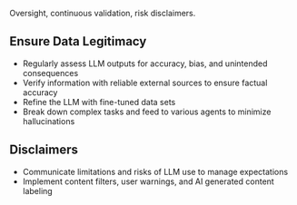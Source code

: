 Oversight, continuous validation, risk disclaimers.

## Ensure Data Legitimacy

- Regularly assess LLM outputs for accuracy, bias, and unintended consequences
- Verify information with reliable external sources to ensure factual accuracy
- Refine the LLM with fine-tuned data sets
- Break down complex tasks and feed to various agents to minimize hallucinations

## Disclaimers

- Communicate limitations and risks of LLM use to manage expectations
- Implement content filters, user warnings, and AI generated content labeling
